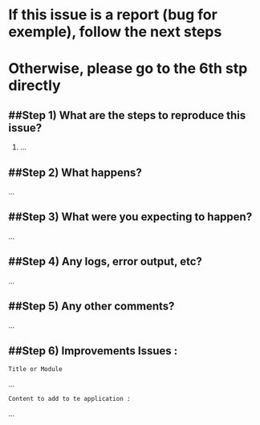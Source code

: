 # If this issue is a report (bug for exemple), follow the next steps
# Otherwise, please go to the 6th stp directly


##Step 1) What are the steps to reproduce this issue?
-------------------------------------------
1. …

##Step 2) What happens?
-------------
…

##Step 3) What were you expecting to happen?
----------------------------------
…

##Step 4) Any logs, error output, etc?
----------------------------
…


##Step 5) Any other comments?
-------------------
…

##Step 6) Improvements Issues :
-------------------

```
Title or Module
```
…

```
Content to add to te application :
```
…
